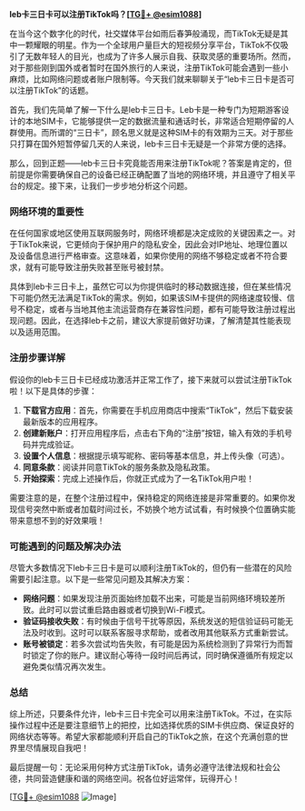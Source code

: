 **leb卡三日卡可以注册TikTok吗？[[TG💪+ @esim1088](https://t.me/s/esim1088)]**

在当今这个数字化的时代，社交媒体平台如雨后春笋般涌现，而TikTok无疑是其中一颗耀眼的明星。作为一个全球用户量巨大的短视频分享平台，TikTok不仅吸引了无数年轻人的目光，也成为了许多人展示自我、获取灵感的重要场所。然而，对于那些刚到国外或者暂时在国外旅行的人来说，注册TikTok可能会遇到一些小麻烦，比如网络问题或者账户限制等。今天我们就来聊聊关于“leb卡三日卡是否可以注册TikTok”的话题。

首先，我们先简单了解一下什么是leb卡三日卡。Leb卡是一种专门为短期游客设计的本地SIM卡，它能够提供一定的数据流量和通话时长，非常适合短期停留的人群使用。而所谓的“三日卡”，顾名思义就是这种SIM卡的有效期为三天。对于那些只打算在国外短暂停留几天的人来说，leb卡三日卡无疑是一个非常方便的选择。

那么，回到正题——leb卡三日卡究竟能否用来注册TikTok呢？答案是肯定的，但前提是你需要确保自己的设备已经正确配置了当地的网络环境，并且遵守了相关平台的规定。接下来，让我们一步步地分析这个问题。

### 网络环境的重要性

在任何国家或地区使用互联网服务时，网络环境都是决定成败的关键因素之一。对于TikTok来说，它更倾向于保护用户的隐私安全，因此会对IP地址、地理位置以及设备信息进行严格审查。这意味着，如果你使用的网络不够稳定或者不符合要求，就有可能导致注册失败甚至账号被封禁。

具体到leb卡三日卡上，虽然它可以为你提供临时的移动数据连接，但在某些情况下可能仍然无法满足TikTok的需求。例如，如果该SIM卡提供的网络速度较慢、信号不稳定，或者与当地其他主流运营商存在兼容性问题，都有可能导致注册过程出现问题。因此，在选择leb卡之前，建议大家提前做好功课，了解清楚其性能表现以及适用范围。

### 注册步骤详解

假设你的leb卡三日卡已经成功激活并正常工作了，接下来就可以尝试注册TikTok啦！以下是具体的步骤：

1. **下载官方应用**：首先，你需要在手机应用商店中搜索“TikTok”，然后下载安装最新版本的应用程序。
2. **创建新账户**：打开应用程序后，点击右下角的“注册”按钮，输入有效的手机号码并完成验证。
3. **设置个人信息**：根据提示填写昵称、密码等基本信息，并上传头像（可选）。
4. **同意条款**：阅读并同意TikTok的服务条款及隐私政策。
5. **开始探索**：完成上述操作后，你就正式成为了一名TikTok用户啦！

需要注意的是，在整个注册过程中，保持稳定的网络连接是非常重要的。如果你发现信号突然中断或者加载时间过长，不妨换个地方试试看，有时候换个位置确实能带来意想不到的好效果哦！

### 可能遇到的问题及解决办法

尽管大多数情况下leb卡三日卡是可以顺利注册TikTok的，但仍有一些潜在的风险需要引起注意。以下是一些常见问题及其解决方案：

- **网络问题**：如果发现注册页面始终加载不出来，可能是当前网络环境较差所致。此时可以尝试重启路由器或者切换到Wi-Fi模式。
- **验证码接收失败**：有时候由于信号干扰等原因，系统发送的短信验证码可能无法及时收到。这时可以联系客服寻求帮助，或者改用其他联系方式重新尝试。
- **账号被锁定**：若多次尝试均告失败，有可能是因为系统检测到了异常行为而暂时锁定了你的账户。建议耐心等待一段时间后再试，同时确保遵循所有规定以避免类似情况再次发生。

### 总结

综上所述，只要条件允许，leb卡三日卡完全可以用来注册TikTok。不过，在实际操作过程中还是要注意细节上的把控，比如选择优质的SIM卡供应商、保证良好的网络状态等等。希望大家都能顺利开启自己的TikTok之旅，在这个充满创意的世界里尽情展现自我吧！

最后提醒一句：无论采用何种方式注册TikTok，请务必遵守法律法规和社会公德，共同营造健康和谐的网络空间。祝各位好运常伴，玩得开心！

[[TG💪+ @esim1088](https://t.me/s/esim1088) ![Image](https://i.postimg.cc/4NQfJmqS/Snipaste-2025-05-13-00-14-12.png)]